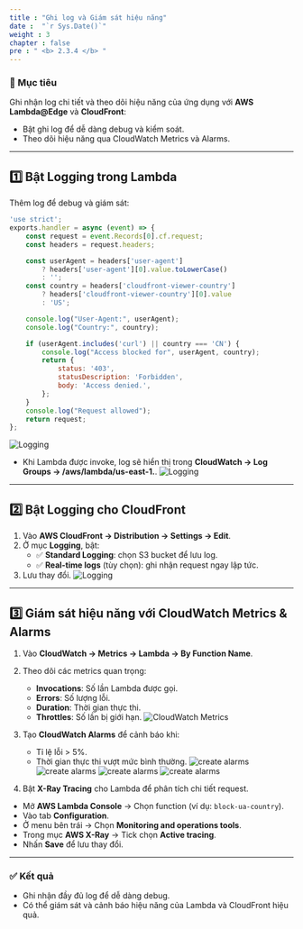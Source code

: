 ```yaml
---
title : "Ghi log và Giám sát hiệu năng"
date :  "`r Sys.Date()`" 
weight : 3
chapter : false
pre : " <b> 2.3.4 </b> "
---
```


### 🎯 Mục tiêu

Ghi nhận log chi tiết và theo dõi hiệu năng của ứng dụng với **AWS Lambda@Edge** và **CloudFront**:
- Bật ghi log để dễ dàng debug và kiểm soát.
- Theo dõi hiệu năng qua CloudWatch Metrics và Alarms.

---

## **1️⃣ Bật Logging trong Lambda**

Thêm log để debug và giám sát:

```javascript
'use strict';
exports.handler = async (event) => {
    const request = event.Records[0].cf.request;
    const headers = request.headers;

    const userAgent = headers['user-agent']
        ? headers['user-agent'][0].value.toLowerCase()
        : '';
    const country = headers['cloudfront-viewer-country']
        ? headers['cloudfront-viewer-country'][0].value
        : 'US';

    console.log("User-Agent:", userAgent);
    console.log("Country:", country);

    if (userAgent.includes('curl') || country === 'CN') {
        console.log("Access blocked for", userAgent, country);
        return {
            status: '403',
            statusDescription: 'Forbidden',
            body: 'Access denied.',
        };
    }
    console.log("Request allowed");
    return request;
};
```
![Logging](/images/2.prerequisite/044-logging.png)
- Khi Lambda được invoke, log sẽ hiển thị trong **CloudWatch → Log Groups → /aws/lambda/us-east-1.<function-name>**.
![Logging](/images/2.prerequisite/045-logging.png)
---

## **2️⃣ Bật Logging cho CloudFront**

1. Vào **AWS CloudFront → Distribution → Settings → Edit**.
2. Ở mục **Logging**, bật:
   - ✅ **Standard Logging**: chọn S3 bucket để lưu log.
   - ✅ **Real-time logs** (tùy chọn): ghi nhận request ngay lập tức.
3. Lưu thay đổi.
![Logging](/images/2.prerequisite/046-logging.png)
---

## **3️⃣ Giám sát hiệu năng với CloudWatch Metrics & Alarms**

1. Vào **CloudWatch → Metrics → Lambda → By Function Name**.
2. Theo dõi các metrics quan trọng:
   - **Invocations**: Số lần Lambda được gọi.
   - **Errors**: Số lượng lỗi.
   - **Duration**: Thời gian thực thi.
   - **Throttles**: Số lần bị giới hạn.
![CloudWatch Metrics](/images/2.prerequisite/047-CloudWatchMetrics.png)
3. Tạo **CloudWatch Alarms** để cảnh báo khi:
   - Tỉ lệ lỗi > 5%.
   - Thời gian thực thi vượt mức bình thường.
![create alarms](/images/2.prerequisite/048-createalarms.png)
![create alarms](/images/2.prerequisite/049-createalarms.png)
![create alarms](/images/2.prerequisite/050-createalarms.png)
![create alarms](/images/2.prerequisite/051-createalarms.png)

4. Bật **X-Ray Tracing** cho Lambda để phân tích chi tiết request.
   
  - Mở **AWS Lambda Console** → Chọn function (ví dụ: `block-ua-country`).  
  - Vào tab **Configuration**.  
  - Ở menu bên trái → Chọn **Monitoring and operations tools**.  
  - Trong mục **AWS X-Ray** → Tick chọn **Active tracing**.  
  - Nhấn **Save** để lưu thay đổi.
---

### ✅ Kết quả

- Ghi nhận đầy đủ log để dễ dàng debug.
- Có thể giám sát và cảnh báo hiệu năng của Lambda và CloudFront hiệu quả.
